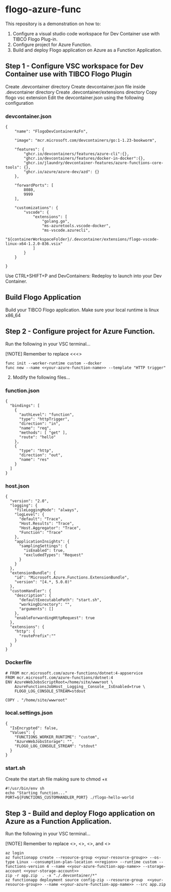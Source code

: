 # flogo-azure-func

This repository is a demonstration on how to:

1. Configure a visual studio code workspace for Dev Container use with TIBCO Flogo Plug-in.
2. Configure project for Azure Function.
3. Build and deploy Flogo application on Azure as a Function Application.


## Step 1 - Configure VSC workspace for Dev Container use with TIBCO Flogo Plugin

Create .devcontainer directory
Create devcontainer.json file inside .devcontainer directory
Create .devcontainer/extensions directory
Copy flogo vsc extension 
Edit the devcontainer.json using the following configuration

### devcontainer.json

```
{
    "name": "FlogoDevContainerAzFn",

    "image": "mcr.microsoft.com/devcontainers/go:1-1.23-bookworm",

    "features": {
        "ghcr.io/devcontainers/features/azure-cli":{},
        "ghcr.io/devcontainers/features/docker-in-docker":{},
        "ghcr.io/jlaundry/devcontainer-features/azure-functions-core-tools": {},
        "ghcr.io/azure/azure-dev/azd": {}
    },
    
    "forwardPorts": [
        8080,
        9999
    ],
    
    "customizations": {
        "vscode": {
            "extensions": [
                "golang.go",
                "ms-azuretools.vscode-docker",
                "ms-vscode.azurecli",
                "${containerWorkspaceFolder}/.devcontainer/extensions/flogo-vscode-linux-x64-1.2.0-836.vsix"
            ]
        }
    }

}
```

Use CTRL+SHIFT+P and DevContainers: Redeploy to launch into your Dev Container.



## Build Flogo Application

Build your TIBCO Flogo application.
Make sure your local runtime is linux x86_64



## Step 2 - Configure project for Azure Function. 

Run the following in your VSC terminal...

[!NOTE] Remember to replace <<<<your-azure-function-name>>

```
func init --worker-runtime custom --docker
func new --name <<your-azure-function-name>> --template "HTTP trigger"
```

2. Modify the following files...
   
### function.json

```
{
  "bindings": [
    {
      "authLevel": "function",
      "type": "httpTrigger",
      "direction": "in",
      "name": "req",
      "methods": [ "get" ],
      "route": "hello"
    },
    {
      "type": "http",
      "direction": "out",
      "name": "res"
    }
  ]
}
```

### host.json

```
{
  "version": "2.0",
  "logging": {
    "fileLoggingMode": "always",
    "logLevel": {
      "default": "Trace",
      "Host.Results": "Trace",
      "Host.Aggregator": "Trace",
      "Function": "Trace"
    },
    "applicationInsights": {
      "samplingSettings": {
        "isEnabled": true,
        "excludedTypes": "Request"
      }
    }
  },
  "extensionBundle": {
    "id": "Microsoft.Azure.Functions.ExtensionBundle",
    "version": "[4.*, 5.0.0)"
  },
  "customHandler": {
    "description": {
      "defaultExecutablePath": "start.sh",
      "workingDirectory": "",
      "arguments": []
    },
    "enableForwardingHttpRequest": true
  },
  "extensions": {
    "http": {
      "routePrefix":""
    }
  }
}
```

### Dockerfile

```
# FROM mcr.microsoft.com/azure-functions/dotnet:4-appservice 
FROM mcr.microsoft.com/azure-functions/dotnet:4
ENV AzureWebJobsScriptRoot=/home/site/wwwroot \
    AzureFunctionsJobHost__Logging__Console__IsEnabled=true \
    FLOGO_LOG_CONSOLE_STREAM=stdout

COPY . "/home/site/wwwroot"
```

### local.settings.json

```
{
  "IsEncrypted": false,
  "Values": {
    "FUNCTIONS_WORKER_RUNTIME": "custom",
    "AzureWebJobsStorage": "",
    "FLOGO_LOG_CONSOLE_STREAM": "stdout"
  }
}
```


### start.sh

Create the start.sh file making sure to chmod +x

```
#!/usr/bin/env sh
echo "Starting function..."
PORT=${FUNCTIONS_CUSTOMHANDLER_PORT} ./flogo-hello-world
```


## Step 3 - Build and deploy Flogo application on Azure as a Function Application.

Run the following in your VSC terminal...

[!NOTE] Remember to replace <<your-azure-function-app-name>>,  <<region>>, <<your-resource-group>>, and <<your-storage-account>>


```
az login
az functionapp create --resource-group <<your-resource-group>> --os-type Linux --consumption-plan-location <<region>> --runtime custom --functions-version 4 --name <<your-azure-function-app-name>> --storage-account <<your-storage-account>>
zip -r app.zip  . -x "./.devcontainer/*"
az functionapp deployment source config-zip --resource-group  <<your-resource-group>> --name <<your-azure-function-app-name>> --src app.zip
```

